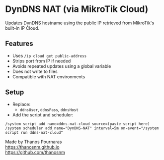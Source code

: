 # DynDNS NAT (via MikroTik Cloud)

Updates DynDNS hostname using the public IP retrieved from MikroTik's built-in IP Cloud.

## Features

- Uses `/ip cloud get public-address`
- Strips port from IP if needed
- Avoids repeated updates using a global variable
- Does not write to files
- Compatible with NAT environments

## Setup

- Replace:
  - `ddnsUser`, `ddnsPass`, `ddnsHost`
- Add the script and scheduler:

```
/system script add name=ddns-nat-cloud source=(paste script here)
/system scheduler add name="DynDNS-NAT" interval=5m on-event="/system script run ddns-nat-cloud"
```

Made by Thanos Pournaras  
https://thanosnm.github.io  
https://github.com/thanosnm
